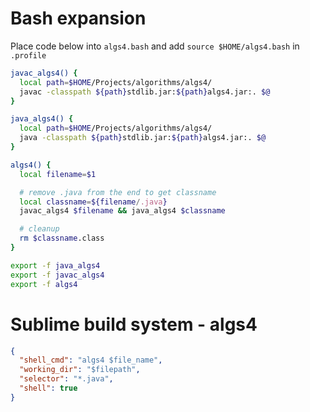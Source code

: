 # Bash expansion

Place code below into `algs4.bash` and add `source $HOME/algs4.bash` in `.profile`

```bash
javac_algs4() {
  local path=$HOME/Projects/algorithms/algs4/
  javac -classpath ${path}stdlib.jar:${path}algs4.jar:. $@
}

java_algs4() {
  local path=$HOME/Projects/algorithms/algs4/
  java -classpath ${path}stdlib.jar:${path}algs4.jar:. $@
}

algs4() {
  local filename=$1

  # remove .java from the end to get classname
  local classname=${filename/.java}
  javac_algs4 $filename && java_algs4 $classname

  # cleanup
  rm $classname.class
}

export -f java_algs4
export -f javac_algs4
export -f algs4
```

# Sublime build system - algs4
```json
{
  "shell_cmd": "algs4 $file_name",
  "working_dir": "$filepath",
  "selector": "*.java",
  "shell": true
}
```
